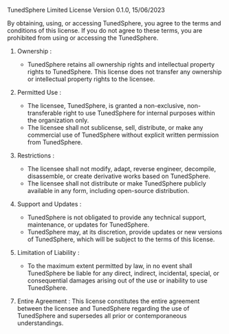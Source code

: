 TunedSphere Limited License
Version 0.1.0, 15/06/2023

By obtaining, using, or accessing TunedSphere, you agree to the terms and conditions of this license. If you do not agree to these terms, you are prohibited from using or accessing the TunedSphere.

1. Ownership :

   - TunedSphere retains all ownership rights and intellectual property rights to TunedSphere. This license does not transfer any ownership or intellectual property rights to the licensee.

2. Permitted Use :

   - The licensee, TunedSphere, is granted a non-exclusive, non-transferable right to use TunedSphere for internal purposes within the organization only.
   - The licensee shall not sublicense, sell, distribute, or make any commercial use of TunedSphere without explicit written permission from TunedSphere.

3. Restrictions :

   - The licensee shall not modify, adapt, reverse engineer, decompile, disassemble, or create derivative works based on TunedSphere.
   - The licensee shall not distribute or make TunedSphere publicly available in any form, including open-source distribution.

4. Support and Updates :

   - TunedSphere is not obligated to provide any technical support, maintenance, or updates for TunedSphere.
   - TunedSphere may, at its discretion, provide updates or new versions of TunedSphere, which will be subject to the terms of this license.

5. Limitation of Liability :
   - To the maximum extent permitted by law, in no event shall TunedSphere be liable for any direct, indirect, incidental, special, or consequential damages arising out of the use or inability to use TunedSphere.

<!-- 6. Governing Law :
   This license shall be governed by and construed in accordance with the laws of [Your Jurisdiction]. Any legal action or proceeding arising out of or relating to this license shall be exclusively brought in the courts of [Your Jurisdiction]. -->

7. Entire Agreement :
   This license constitutes the entire agreement between the licensee and TunedSphere regarding the use of TunedSphere and supersedes all prior or contemporaneous understandings.
